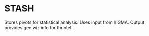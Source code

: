 # STASH
Stores pivots for statistical analysis. Uses input from hIGMA. Output provides gee wiz info for thrintel.
